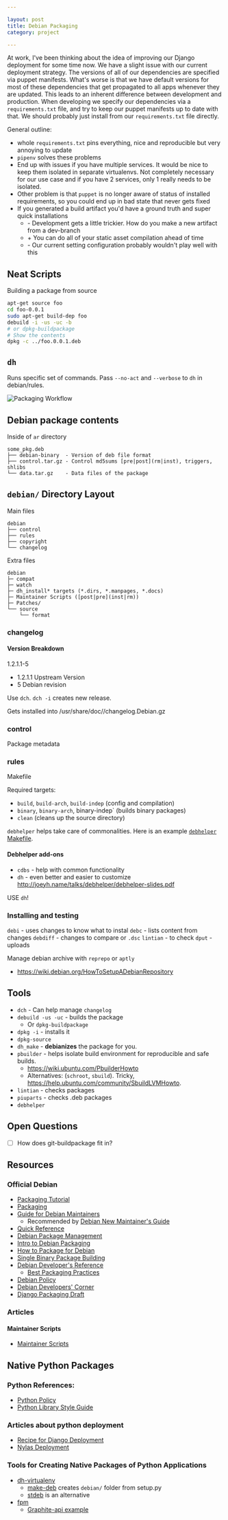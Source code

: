 ```yaml
---

layout: post
title: Debian Packaging
category: project

---
```


At work, I've been thinking about the idea of improving our Django deployment
for some time now. We have a slight issue with our current deployment strategy.
The versions of all of our dependencies are specified via puppet manifests.
What's worse is that we have default versions for most of these dependencies
that get propagated to all apps whenever they are updated. This leads to an
inherent difference between development and production. When developing we
specify our dependencies via a `requirements.txt` file, and try to keep our
puppet manifests up to date with that. We should probably just install from our
`requirements.txt` file directly.

General outline:
* whole `requirements.txt` pins everything, nice and reproducible but very
  annoying to update
* `pipenv` solves these problems
* End up with issues if you have multiple services. It would be nice to keep
  them isolated in separate virtualenvs. Not completely necessary for our use
case and if you have 2 services, only 1 really needs to be isolated.
* Other problem is that `puppet` is no longer aware of status of installed
  requirements, so you could end up in bad state that never gets fixed
* If you generated a build artifact you'd have a ground truth and super quick
  installations
  * \- Development gets a little trickier. How do you make a new artifact from a
    dev-branch
  * \+ You can do all of your static asset compilation ahead of time
  * \- Our current setting configuration probably wouldn't play well with this



## Neat Scripts

Building a package from source
```bash
apt-get source foo
cd foo-0.0.1
sudo apt-get build-dep foo
debuild -i -us -uc -b
# or dpkg-buildpackage
# Show the contents
dpkg -c ../foo.0.0.1.deb
```


## `dh`

Runs specific set of commands. Pass `--no-act` and `--verbose` to `dh` in
debian/rules.


![Packaging Workflow]({{site.baseurl}}/images/packaging/workflow.png "Packaging Workflow")

## Debian package contents

Inside of `ar` directory

```
some_pkg.deb
├── debian-binary  - Version of deb file format
├── control.tar.gz - Control md5sums [pre|post](rm|inst), triggers, shlibs
└── data.tar.gz    - Data files of the package
```


## `debian/` Directory Layout

Main files
```
debian
├── control
├── rules
├── copyright
└── changelog
```

Extra files
```
debian
├─ compat
├─ watch
├─ dh_install* targets (*.dirs, *.manpages, *.docs)
├─ Maintainer Scripts ([post|pre](inst|rm))
├─ Patches/
└── source
    └── format
```

### changelog

#### Version Breakdown

1.2.1.1-5
* 1.2.1.1 Upstream Version
* 5 Debian revision

Use `dch`. `dch -i` creates new release.

Gets installed into /usr/share/doc/<package>/changelog.Debian.gz

### control

Package metadata

### rules

Makefile

Required targets:
* `build`, `build-arch`, `build-indep` (config and compilation)
* `binary`, `binary-arch`, binary-indep` (builds binary packages)
* `clean` (cleans up the source directory)

`debhelper` helps take care of commonalities. Here is an example
[`debhelper` Makefile](https://gist.github.com/michael-christen/82b831c66abda13fa6f53b085604efa6).

#### Debhelper add-ons

* `cdbs` - help with common functionality
* `dh` - even better and easier to customize http://joeyh.name/talks/debhelper/debhelper-slides.pdf


USE `dh`!

### Installing and testing

`debi` - uses changes to know what to instal
`debc` - lists content from changes
`debdiff` - changes to compare or `.dsc`
`lintian` - to check
`dput` - uploads

Manage debian archive with `reprepo` or `aptly`
* https://wiki.debian.org/HowToSetupADebianRepository

## Tools

* `dch` - Can help manage `changelog`
* `debuild -us -uc` - builds the package
  * Or `dpkg-buildpackage`
* `dpkg -i` - installs it
* `dpkg-source`
* `dh_make` - __debianizes__ the package for you.
* `pbuilder` - helps isolate build environment for reproducible and safe builds.
  * https://wiki.ubuntu.com/PbuilderHowto
  * Alternatives: (`schroot`, `sbuild`). Tricky, https://help.ubuntu.com/community/SbuildLVMHowto.
* `lintian` - checks packages
* `piuparts` - checks .deb packages
* `debhelper`

## Open Questions

- [ ] How does git-buildpackage fit in?


## Resources

### Official Debian

* [Packaging Tutorial](https://www.debian.org/doc/manuals/packaging-tutorial/packaging-tutorial.en.pdf)
* [Packaging](https://wiki.debian.org/Packaging)
* [Guide for Debian Maintainers](https://www.debian.org/doc/manuals/debmake-doc/index.en.html)
  * Recommended by [Debian New Maintainer's Guide](https://www.debian.org/doc/manuals/maint-guide/index.en.html)
* [Quick Reference](https://www.debian.org/doc/user-manuals#quick-reference)
* [Debian Package Management](https://www.debian.org/doc/manuals/debian-reference/ch02.en.html)
* [Intro to Debian Packaging](https://wiki.debian.org/Packaging/Intro?action=show&redirect=IntroDebianPackaging)
* [How to Package for Debian](https://wiki.debian.org/HowToPackageForDebian)
* [Single Binary Package Building](http://tldp.org/HOWTO/html_single/Debian-Binary-Package-Building-HOWTO/)
* [Debian Developer's Reference](https://www.debian.org/doc/manuals/developers-reference/)
  * [Best Packaging Practices](https://www.debian.org/doc/manuals/developers-reference/best-pkging-practices.html)
* [Debian Policy][]
* [Debian Developers' Corner](https://www.debian.org/devel/)
* [Django Packaging Draft](https://wiki.debian.org/DjangoPackagingDraft)

### Articles

#### Maintainer Scripts

* [Maintainer Scripts](https://people.debian.org/~srivasta/MaintainerScripts.html)


## Native Python Packages

### Python References:

* [Python Policy](https://www.debian.org/doc/packaging-manuals/python-policy/)
* [Python Library Style Guide](https://wiki.debian.org/Python/LibraryStyleGuide)

### Articles about python deployment

* [Recipe for Django Deployment](https://brejoc.com/cup-recipe-for-django-python-deployment-or-how-to-make-your-admin-happy/)
* [Nylas Deployment](https://www.nylas.com/blog/packaging-deploying-python/)

### Tools for Creating Native Packages of Python Applications

* [dh-virtualenv](https://github.com/spotify/dh-virtualenv)
  * [make-deb](https://github.com/nylas/make-deb) creates `debian/` folder from setup.py
  * [stdeb](https://pypi.python.org/pypi/stdeb/0.8.5) is an alternative
* [fpm](https://github.com/jordansissel/fpm)
  * [Graphite-api example](https://github.com/brutasse/graphite-api)

<!-- References -->

[Debian Policy]: https://www.debian.org/doc/debian-policy/ "Debian Policy"
